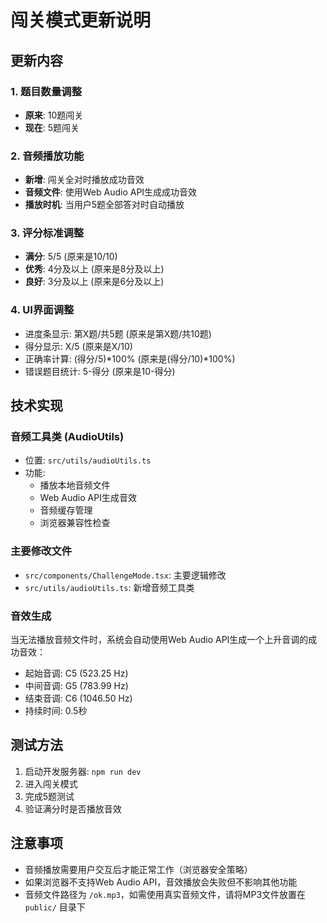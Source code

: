 # 闯关模式更新说明

## 更新内容

### 1. 题目数量调整
- **原来**: 10题闯关
- **现在**: 5题闯关

### 2. 音频播放功能
- **新增**: 闯关全对时播放成功音效
- **音频文件**: 使用Web Audio API生成成功音效
- **播放时机**: 当用户5题全部答对时自动播放

### 3. 评分标准调整
- **满分**: 5/5 (原来是10/10)
- **优秀**: 4分及以上 (原来是8分及以上)
- **良好**: 3分及以上 (原来是6分及以上)

### 4. UI界面调整
- 进度条显示: 第X题/共5题 (原来是第X题/共10题)
- 得分显示: X/5 (原来是X/10)
- 正确率计算: (得分/5)*100% (原来是(得分/10)*100%)
- 错误题目统计: 5-得分 (原来是10-得分)

## 技术实现

### 音频工具类 (AudioUtils)
- 位置: `src/utils/audioUtils.ts`
- 功能:
  - 播放本地音频文件
  - Web Audio API生成音效
  - 音频缓存管理
  - 浏览器兼容性检查

### 主要修改文件
- `src/components/ChallengeMode.tsx`: 主要逻辑修改
- `src/utils/audioUtils.ts`: 新增音频工具类

### 音效生成
当无法播放音频文件时，系统会自动使用Web Audio API生成一个上升音调的成功音效：
- 起始音调: C5 (523.25 Hz)
- 中间音调: G5 (783.99 Hz)  
- 结束音调: C6 (1046.50 Hz)
- 持续时间: 0.5秒

## 测试方法

1. 启动开发服务器: `npm run dev`
2. 进入闯关模式
3. 完成5题测试
4. 验证满分时是否播放音效

## 注意事项

- 音频播放需要用户交互后才能正常工作（浏览器安全策略）
- 如果浏览器不支持Web Audio API，音效播放会失败但不影响其他功能
- 音频文件路径为 `/ok.mp3`，如需使用真实音频文件，请将MP3文件放置在 `public/` 目录下
